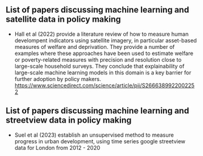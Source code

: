 ## List of papers discussing machine learning and satellite data in policy making

- Hall et al (2022) provide a literature review of how to measure human develompent indicators using satellite imagery, in particular asset-based measures of welfare and deprivation. They provide a number of examples where these approaches have been used to estimate welfare or poverty-related measures with precision and resolution close to large-scale household surveys. They conclude that explainability of large-scale machine learning models in this domain is a key barrier for further adoption by policy makers.  https://www.sciencedirect.com/science/article/pii/S2666389922002252



## List of papers discussing machine learning and streetview data in policy making

- Suel et al (2023) establish an unsupervised method to measure progress in urban development, using time series google streetview data for London from 2012 - 2020





<!-- Charitidis, P., Moschos, S., Pipertzis, A., Theologou, I. J., Michailidis, M., Doropoulos, S., ... & Vologiannidis, S. (2022). StreetScouting: A Deep Learning Platform for Automatic Detection and Geotagging of Urban Features from Street-Level Images. Applied Sciences, 13(1), 266.
 
Khachiyan, Arman, Anthony Thomas, Huye Zhou, Gordon Hanson, Alex Cloninger, Tajana Rosing, and Amit K. Khandelwal. 2022. "Using Neural Networks to Predict Microspatial Economic Growth." American Economic Review: Insights, 4 (4): 491-506.
 
Rolf, E., J. Proctor, T. Carleton, I. Bolliger, V. Shankar, M. Ishihara, B. Recht, and S. Hsiang (2021). A generalizable and accessible approach to machine learning with global satellite imagery. Nature Communications.
 
Stevenson, M., Mues, C., & Bravo, C. (2022). Deep residential representations: Using unsupervised learning to unlock elevation data for geo-demographic prediction. ISPRS Journal of Photogrammetry and Remote Sensing, 187, 378-392.
 
Suel, E., Bhatt, S., Brauer, M., Flaxman, S., & Ezzati, M. (2021). Multimodal deep learning from satellite and street-level imagery for measuring income, overcrowding, and environmental deprivation in urban areas. Remote Sensing of Environment, 257, 112339.![image](https://github.com/janspiegel/janspiegel.github.io/assets/83724772/70f0ddc0-f5d6-49f8-99cf-1674fe02bdb6)

-->
